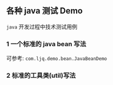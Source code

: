 ## 各种 java 测试 Demo  
    

    
`java` 开发过程中技术测试用例  
    

### 1 一个标准的 java bean 写法  
    
可参考: `com.ljq.demo.bean.JavaBeanDemo`  
    
### 2 标准的工具类(util)写法  
    


